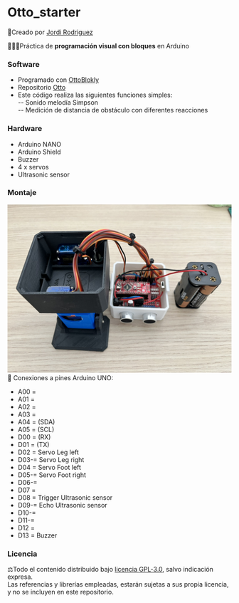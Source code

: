 # Otto_starter
🔗Creado por [Jordi Rodriguez](https://github.com/jordirdp)  

👨🏻‍💻Práctica de **programación visual con bloques** en Arduino  
    
### Software  
- Programado con [OttoBlokly](https://github.com/OttoDIY/blockly)  
- Repositorio [Otto](https://www.ottodiy.com/)  
- Este código realiza las siguientes funciones simples:  
-- Sonido melodía Simpson  
-- Medición de distancia de obstáculo con diferentes reacciones  

### Hardware  
- Arduino NANO  
- Arduino Shield
- Buzzer
- 4 x servos
- Ultrasonic sensor

### Montaje  
![Imagen](/Images/Image4.JPEG)  
🔧 Conexiones a pines Arduino UNO:  
- A00 =  
- A01 =  
- A02 =  
- A03 =  
- A04 = (SDA)  
- A05 = (SCL)  
- D00 = (RX)
- D01 = (TX)  
- D02 = Servo Leg left  
- D03-= Servo Leg right  
- D04 = Servo Foot left  
- D05-= Servo Foot right  
- D06-=
- D07 =
- D08 = Trigger Ultrasonic sensor
- D09-= Echo Ultrasonic sensor
- D10-=
- D11-=
- D12 =
- D13 = Buzzer  

### Licencia  
⚖️Todo el contenido distribuido bajo [licencia GPL-3.0](https://www.gnu.org/licenses/gpl-3.0), salvo indicación expresa.  
Las referencias y librerías empleadas, estarán sujetas a sus propia licencia, y no se incluyen en este repositorio.  

